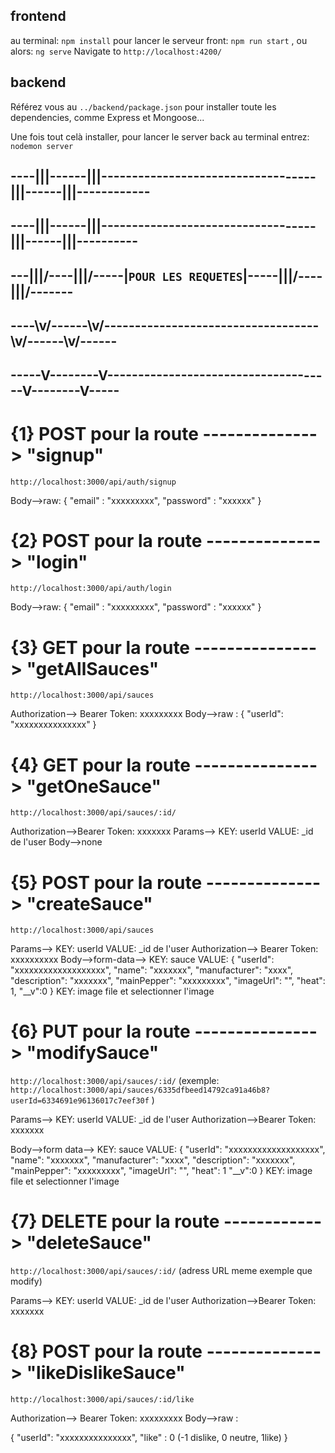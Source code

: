 ## frontend
au terminal: `npm install`
pour lancer le serveur front: `npm run start` , ou alors: `ng serve`
Navigate to `http://localhost:4200/`

## backend
Référez vous au `../backend/package.json` pour installer toute les dependencies, comme Express et Mongoose...

Une fois tout celà installer, pour lancer le server back au terminal entrez: `nodemon server`


## ----|||------|||-----------------------------------|||------|||------------ ##
## ----|||------|||-----------------------------------|||------|||---------- ##
## ---\|||/----\|||/-----|` POUR LES REQUETES `|-----\|||/----\|||/------- ##
## ----\v/------\v/-----------------------------------\v/------\v/------ ##
## -----V--------V-------------------------------------V--------V----- ##
# {1} POST pour la route --------------> "signup"

`http://localhost:3000/api/auth/signup`


Body-->raw:
{
    "email" : "xxxxxxxxx",
    "password" : "xxxxxx"
}


# {2} POST pour la route --------------> "login"
`http://localhost:3000/api/auth/login`


Body-->raw:
{
    "email" : "xxxxxxxxx",
    "password" : "xxxxxx"
}


# {3} GET pour la route ---------------> "getAllSauces"
`http://localhost:3000/api/sauces`


Authorization--> Bearer Token: xxxxxxxxx
Body-->raw : 
{
  "userId": "xxxxxxxxxxxxxxx"
}


# {4} GET pour la route ---------------> "getOneSauce"
`http://localhost:3000/api/sauces/:id/`


Authorization-->Bearer Token: xxxxxxx
Params--> KEY: userId VALUE: _id de l'user
Body-->none


# {5} POST pour la route --------------> "createSauce"
`http://localhost:3000/api/sauces`


Params--> KEY: userId VALUE: _id de l'user
Authorization--> Bearer Token: xxxxxxxxxx
Body-->form-data-->
  KEY: sauce
  VALUE:
       {
            "userId": "xxxxxxxxxxxxxxxxxxx",
            "name": "xxxxxxx",
            "manufacturer": "xxxx",
            "description": "xxxxxxx",
            "mainPepper": "xxxxxxxxx",
            "imageUrl": "",
            "heat": 1,
            "__v":0
        }
  KEY: image
  file et selectionner l'image 


# {6} PUT pour la route ---------------> "modifySauce"
`http://localhost:3000/api/sauces/:id/` 
(exemple: `http://localhost:3000/api/sauces/6335dfbeed14792ca91a46b8?userId=6334691e96136017c7eef30f` )


Params--> KEY: userId VALUE: _id de l'user
Authorization-->Bearer Token: xxxxxxx

Body-->form data-->
  KEY: sauce
  VALUE:
        {
            "userId": "xxxxxxxxxxxxxxxxxxx",
            "name": "xxxxxxx",
            "manufacturer": "xxxx",
            "description": "xxxxxxx",
            "mainPepper": "xxxxxxxxx",
            "imageUrl": "",
            "heat": 1
            "__v":0
        }
  KEY: image
  file et selectionner l'image    


# {7} DELETE pour la route ------------> "deleteSauce"
`http://localhost:3000/api/sauces/:id/` (adress URL meme exemple que modify)


Params--> KEY: userId VALUE: _id de l'user
Authorization-->Bearer Token: xxxxxxx


# {8} POST pour la route --------------> "likeDislikeSauce"
`http://localhost:3000/api/sauces/:id/like`


Authorization--> Bearer Token: xxxxxxxxx
Body-->raw : 

{
  "userId": "xxxxxxxxxxxxxxx",
  "like" : 0 (-1 dislike, 0 neutre, 1like)
}